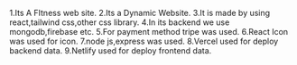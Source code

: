 1.Its A FItness web site.
2.Its a Dynamic Website.
3.It is made by using react,tailwind css,other css library.
4.In its backend we use mongodb,firebase etc.
5.For payment method tripe was used.
6.React Icon was used for icon.
7.node js,express was used.
8.Vercel used for deploy backend data.
9.Netlify used for deploy frontend data.
